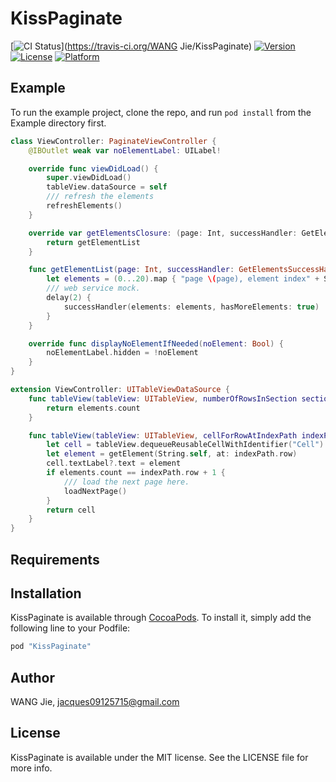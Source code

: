 # KissPaginate

[![CI Status](http://img.shields.io/travis/WANGjieJacques/KissPaginate.svg?style=flat)](https://travis-ci.org/WANG Jie/KissPaginate)
[![Version](https://img.shields.io/cocoapods/v/KissPaginate.svg?style=flat)](http://cocoapods.org/pods/KissPaginate)
[![License](https://img.shields.io/cocoapods/l/KissPaginate.svg?style=flat)](http://cocoapods.org/pods/KissPaginate)
[![Platform](https://img.shields.io/cocoapods/p/KissPaginate.svg?style=flat)](http://cocoapods.org/pods/KissPaginate)

## Example

To run the example project, clone the repo, and run `pod install` from the Example directory first.
```swift
class ViewController: PaginateViewController {
    @IBOutlet weak var noElementLabel: UILabel!

    override func viewDidLoad() {
        super.viewDidLoad()
        tableView.dataSource = self
        /// refresh the elements
        refreshElements()
    }

    override var getElementsClosure: (page: Int, successHandler: GetElementsSuccessHandler, failureHandler: (error: NSError) -> Void) -> Void {
        return getElementList
    }

    func getElementList(page: Int, successHandler: GetElementsSuccessHandler, failureHandler: (error: NSError) -> Void) {
        let elements = (0...20).map { "page \(page), element index" + String($0) }
        /// web service mock.
        delay(2) {
            successHandler(elements: elements, hasMoreElements: true)
        }
    }

    override func displayNoElementIfNeeded(noElement: Bool) {
        noElementLabel.hidden = !noElement
    }
}

extension ViewController: UITableViewDataSource {
    func tableView(tableView: UITableView, numberOfRowsInSection section: Int) -> Int {
        return elements.count
    }

    func tableView(tableView: UITableView, cellForRowAtIndexPath indexPath: NSIndexPath) -> UITableViewCell {
        let cell = tableView.dequeueReusableCellWithIdentifier("Cell")!
        let element = getElement(String.self, at: indexPath.row)
        cell.textLabel?.text = element
        if elements.count == indexPath.row + 1 {
            /// load the next page here.
            loadNextPage()
        }
        return cell
    }
}
```
## Requirements

## Installation

KissPaginate is available through [CocoaPods](http://cocoapods.org). To install
it, simply add the following line to your Podfile:

```ruby
pod "KissPaginate"
```

## Author

WANG Jie, jacques09125715@gmail.com

## License

KissPaginate is available under the MIT license. See the LICENSE file for more info.
